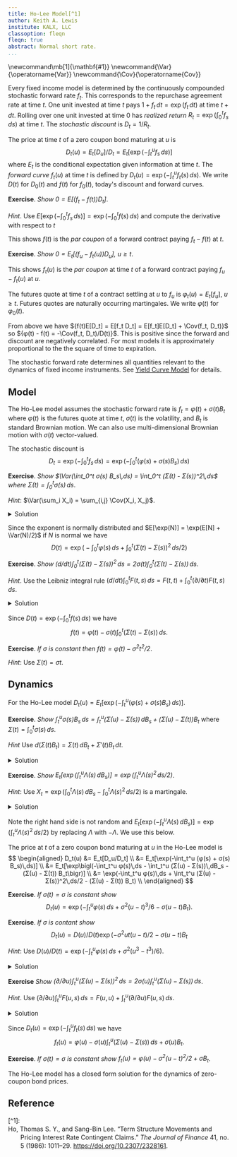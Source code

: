 ```yaml
---
title: Ho-Lee Model[^1]
author: Keith A. Lewis
institute: KALX, LLC
classoption: fleqn
fleqn: true
abstract: Normal short rate.
...
```


\newcommand\mb[1]{\mathbf{#1}}
\newcommand{\Var}{\operatorname{Var}}
\newcommand{\Cov}{\operatorname{Cov}}

Every fixed income model is determined by the continuously compounded
stochastic forward rate $f_t$. This corresponds to the repurchase
agreement rate at time $t$. One unit invested at time $t$ pays
$1 + f_t\,dt = \exp(f_t\,dt)$ at time $t + dt$. Rolling over one
unit invested at time 0 has _realized return_ $R_t = \exp(\int_0^t f_s\,ds)$
at time $t$. The _stochastic discount_ is $D_t = 1/R_t$.

The price at time $t$ of a zero coupon bond maturing at $u$ is 
$$
	D_t(u) = E_t[D_u]/D_t = E_t[\exp(-\int_t^u f_s\,ds)]
$$
where $E_t$ is the conditional expectation given information at time $t$.
The _forward curve_ $f_t(u)$ at time $t$ is defined by
${D_t(u) = \exp(-\int_t^u f_t(s)\,ds)}$.
We write $D(t)$ for $D_0(t)$ and $f(t)$ for $f_0(t)$, today's
discount and forward curves.

__Exercise__. _Show $0 = E[(f_t - f(t))D_t]$_.

_Hint_. Use $E[\exp(-\int_0^ t f_s\,ds)] = \exp(-\int_0^t f(s)\,ds)$
and compute the derivative with respect to $t$

This shows $f(t)$ is the _par coupon_ of a forward contract paying $f_t - f(t)$ at $t$.

__Exercise__. _Show $0 = E_t[(f_u - f_t(u))D_u]$, $u\ge t$_. 

This shows $f_t(u)$ is the _par coupon_ at time $t$ of a forward contract paying $f_u - f_t(u)$ at $u$.

The futures quote at time $t$ of a contract settling at $u$ to $f_u$ is
$φ_t(u) = E_t[f_u]$, $u\ge t$. Futures quotes are naturally occurring martingales.
We write $φ(t)$ for $φ_0(t)$.

From above we have ${f(t)E[D_t] = E[f_t D_t] = E[f_t]E[D_t] + \Cov(f_t, D_t)}$ so
${φ(t) - f(t) = -\Cov(f_t, D_t)/D(t)}$. This is positive since the forward and discount
are negatively correlated. For most models it is approximately proportional to the the square
of time to expiration.

The stochastic forward rate determines all quantities relevant to the dynamics
of fixed income instruments. See [Yield Curve Model](ycm.html) for details.

## Model

The Ho-Lee model assumes the stochastic forward rate is 
$f_t = φ(t) + σ(t) B_t$ where $φ(t)$ is the futures quote
at time $t$, $σ(t)$ is the volatility,
and $B_t$ is standard Brownian motion.
We can also use multi-dimensional Brownian motion with $σ(t)$
vector-valued.

The stochastic discount is 
$$
	D_t = \exp(-\int_0^t f_s\,ds) = \exp(-\int_0^t (φ(s) + σ(s) B_s)\,ds)
$$

__Exercise__. _Show $\Var(\int_0^t σ(s) B_s\,ds) = \int_0^t (Σ(t) - Σ(s))^2\,ds$
where ${Σ(t) = \int_0^t σ(s)\,ds}$_.

_Hint_: $\Var(\sum_i X_i) = \sum_{i,j} \Cov(X_i, X_j)$.

<details><summary>Solution</summary>
We have
$$
\begin{aligned}
\Var(\int_0^t σ(s) B_s\,ds) &= \int_0^t\int_0^t σ(u) σ(v) \Cov(B_u,B_v)\,du\,dv \\
&= \int_0^t\int_0^t σ(u) σ(v)\min(u,v)\,du\,dv \\
&= \int_0^t\int_0^v σ(u) σ(v) u\,du\,dv + \int_0^t\int_v^t σ(u) σ(v) v\,du\,dv \\
&= \int_0^t\int_u^t σ(u) σ(v) u\,dv\,du + \int_0^t\int_v^t σ(u) σ(v) v\,du\,dv \\
&= \int_0^t σ(u) (Σ(t) - Σ(u)) u \,du + \int_0^t (Σ(t) - Σ(v)) σ(v) v \,dv \\
&= 2 \int_0^t σ(u) (Σ(t) - Σ(u)) u \,du \\
\end{aligned}
$$

Integrate by parts with $U = u$ and $dV = 2 σ(u) (Σ(t) - Σ(u))\,du = -d(Σ(t) - Σ(u))^2$
so $dU = du$ and $V = -(Σ(t) - Σ(u))^2$.
Hence
$$
\begin{aligned}
2 \int_0^t σ(u) (Σ(t) - Σ(u)) u \,du 
	&= -u(Σ(t) - Σ(u))^2|_0^t - \int_0^2 -(Σ(t) - Σ(u))^2\,ds \\
	& = 0 + \int_0^t (Σ(t) - Σ(u))^2\,du \\
\end{aligned}
$$
</details>

Since the exponent is normally distributed and
$E[\exp(N)] = \exp(E[N] + \Var(N)/2)$ if $N$ is normal
we have
$$
	D(t) = \exp\bigl(-\int_0^t φ(s)\,ds + \int_0^t (Σ(t) - Σ(s))^2\,ds/2\bigr)
$$

__Exercise__. _Show $(d/dt) \int_0^t (Σ(t) - Σ(s))^2\,ds = 2σ(t) \int_0^t (Σ(t) - Σ(s))\,ds$_.

_Hint_. Use the Leibniz integral rule $(d/dt)\int_0^t F(t,s)\,ds
= F(t, t) + \int_0^t (\partial/\partial t) F(t, s)\,ds$.

<details><summary>Solution</summary>
Let $F(t,s) = (Σ(t) - Σ(s))^2$ so $(\partial/\partial t) F(t,s) = 2(Σ(t) - Σ(s)) σ(t)$
and
${(d/dt) \int_0^t (Σ(t) - Σ(s))^2\,ds = 0 + \int_0^t 2(Σ(t) - Σ(s)) σ(t)\,ds}$. 
</details>

Since $D(t) = \exp(-\int_0^t f(s)\,ds)$ we have
$$
	f(t) = φ(t) - σ(t) \int_0^t (Σ(t) - Σ(s))\,ds.
$$

__Exercise__. _If $σ$ is constant then ${f(t) = φ(t) -  σ^2 t^2/2}$_.

_Hint_: Use $Σ(t) = σt$.

## Dynamics

For the Ho-Lee model
${D_t(u) = E_t[\exp(-\int_t^u (φ(s) + σ(s) B_s)\,ds)]}$.

__Exercise__. _Show $\int_t^u σ(s) B_s\,ds = \int_t^u (Σ(u) - Σ(s))\,dB_s + (Σ(u) - Σ(t)) B_t$_
where ${Σ(t) = \int_0^t σ(s)\,ds}$.

_Hint_ Use $d(Σ(t) B_t) = Σ(t)\,dB_t + Σ'(t) B_t\,dt$.

<details>
<summary>Solution</summary>
We have 
$$
\begin{aligned}
\int_t^u σ(s) B_s\,ds &= -\int_t^u Σ(t)\,dB_s + Σ(u) B_u - Σ(t) B_t \\
&= -\int_t^u Σ(s)\,dB_s + Σ(u) B_u - Σ(u) B_t + Σ(u) B_t - B_t Σ(t) B_t \\
&= \int_t^u (Σ(u) - Σ(s))\,dB_s + (Σ(u) - Σ(t)) B_t \\
\end{aligned}
$$
</details>

__Exercise__. _Show $E_t[\exp(\int_t^u Λ(s)\,dB_s)] = \exp(\int_t^u Λ(s)^2\,ds/2)$_.

_Hint_: Use ${X_t = \exp(\int_0^t Λ(s)\,dB_s - \int_0^t Λ(s)^2\,ds/2)}$ is a martingale.

<details>
<summary>Solution</summary>
$1 = E_t[X_u/X_t] = E_t[\exp(\int_t^u Λ(s)\,dB_s - \int_t^u Λ(s)^2\,ds/2)]$
</details>

Note the right hand side is not random and
${E_t[\exp(-\int_t^u Λ(s)\,dB_s)] = \exp(\int_t^u Λ(s)^2\,ds/2)}$
by replacing $Λ$ with $-Λ$.  We use this below.

The price at $t$ of a zero coupon bond maturing at $u$ in the Ho-Lee model is
$$
\begin{aligned}
D_t(u) &= E_t[D_u/D_t] \\
	&= E_t[\exp(-\int_t^u (φ(s) + σ(s) B_s)\,ds)] \\
	&= E_t[\exp\bigl(-\int_t^u φ(s)\,ds - \int_t^u (Σ(u) - Σ(s))\,dB_s - (Σ(u) - Σ(t)) B_t\bigr)] \\
	&= \exp(-\int_t^u φ(s)\,ds + \int_t^u (Σ(u) - Σ(s))^2\,ds/2 - (Σ(u) - Σ(t)) B_t) \\
\end{aligned}
$$

__Exercise__. _If $σ(t) = σ$ is constant show_
$$
D_t(u) = \exp(-\int_t^u φ(s)\,ds + σ^2(u - t)^3/6 - σ(u - t) B_t).
$$

__Exercise__. _If $σ$ is contant show_
$$
D_t(u) = D(u)/D(t) \exp(-σ^2 ut(u - t)/2 - σ(u - t) B_t
$$

_Hint_: Use $D(u)/D(t) = \exp(-\int_t^u φ(s)\,ds + σ^2(u^3 - t^3)/6)$.

<details><summary>Solution</summary>
Whe have
$$
\begin{aligned}
	
\end{aligned}
$$
</details>

__Exercise__ _Show $(\partial/\partial u)\int_t^u (Σ(u) - Σ(s))^2\,ds = 2σ(u)\int_t^u (Σ(u) - Σ(s))\,ds$_. 

_Hint_. Use $(\partial/\partial u)\int_t^u F(u,s)\,ds = F(u, u) + \int_t^u (\partial/\partial u) F(u, s)\,ds$.

<details><summary>Solution</summary>
Let $F(u,s) = (Σ(u) - Σ(s))^2$ so $(\partial/\partial u) F(u,s) = 2(Σ(u) - Σ(s)) σ(u)$
and
${(d/du) \int_t^u (Σ(u) - Σ(s))^2\,ds = 0 + \int_t^u 2(Σ(u) - Σ(s)) σ(u)\,ds}$. 
</details>

Since $D_t(u) = \exp(-\int_t^u f_t(s)\,ds)$ we have
$$
	f_t(u) = φ(u) - σ(u)\int_t^u (Σ(u) - Σ(s))\,ds + σ(u) B_t.
$$

__Exercise__. _If $σ(t) = σ$ is constant show $f_t(u) = φ(u) - σ^2(u - t)^2/2 + σ B_t$_.

The Ho-Lee model has a closed form solution for the dynamics of zero-coupon bond prices.

<!--

## Forward Rate Agreements

The forward rate at time $t$ over $[u,v]$ with daycount basis $\delta$ is
$F_t^\delta(u, v) = (D_t(u)/D_t(v) - 1)/\delta(u,v)$
so
$$
	F_t^\delta(t, u) = \frac{1}{\delta(u,v)}\left(\frac{}{D_t(u)} - 1\right).
$$


### Options

A _caplet_ with strike $k$ and expiration $t$ pays ${\max\{f_t - k, 0\} = (f_t - k)^+}$
and a _floorlet_ pays ${(k - f_t)^+}$ at $t$.
The risk-neutral value of a floorlet is $p = E[(k - f_t)^+D_t]$.

__Exercise__ _Show $p = E[(k + σ^2 t^2/2 - f_t)^+]D(t)$_.

_Hint_. Recall $E[f(M) e^N] = E[f(M + \Cov(M, N))]E[e^N]$ if $M$ and $N$ are jointly normal.

<details><summary>Solution</summary>
We have $\Cov(f_t, \log D_t) = \Cov(σ B_t, -\int_0^t σ B_s\,ds)
= -σ^2 \int_0^t s\,ds = -σ^2 t^2/2$.
</details>

Note the floorlet value can be calculated using the [Bachelier model](bach.html).
If $F = f + sZ$ where $Z$ is standard normal then $E[(k - F)^+] = (k - F)\Phi(z) + sφ(z)$
where $z = (k - f)/s$, $\Phi$ is the standard normal cumulative distribution, and
$φ = \Phi'$ is the standard normal density function.

__Exercise__. _Find a closed form solution for the floorlet value $E[(k - f_t)^+ D_t]$_.


## Discount

We can fit the discount curve if we make the expected stochastic forward rate a function of time.
Suppose $f_t = φ(t) + σ B_t$ so $E[f_t] = φ(t)$.

__Exercise__. _Show $D(t) = \exp(-\int_0^t φ(s)\,ds + σ^2t^3/6)$_.

<details><summary>Solution</summary>
The discount is $D(t) = E[D_t] = E[\exp(-\int_0^t φ(s) + σ B_s\,ds)]$
The result follows from $E[-\int_0^t φ(s) + σ B_s\,ds] =  -\int_0^t φ(s)\,ds$
and $\Var(-\int_0^t φ(s) + σ B_s\,ds) = σ^2t^3/3$.
</details>

In this case $f(t) = φ(t) - σ^2 t^2/2$ so $φ(t)$ is determined by the discount curve
and $σ$.

__Exercise__. _Show $φ(t) = -(d/dt)\log D(t) + σ^2 t^2/2$_.

_Hint_: $D(t) = \exp(-\int_0^t f(s)\,ds)$.

The discount curve is determined using market instruments. These are usually cash deposits
for the short end, forward rate agreements out to 4 years, and swaps or bonds for
longer maturities. [Bootstrap](fi.html) is the preferred method for doing this.


In the Ho-Lee model the dynamics of zero coupon bond prices are
$$
	D_t(u) = \exp(-φ(u - t) - \frac{1}{6}σ^2(u - t)^3 - σ(u - t) B_t).
$$
In particular, the discount to time $t$ is $D(t) = D_0(t) = \exp(-rt + σ^2 t^3/6)$.

__Exercise__. _Show the forward curve is $f(t) = rt - σ^2 t^2/2$_.
<details>
<summary>Solution</summary>
</details>

_Hint_: $D(t) = \exp(-\int_0^t f(s)\,ds)$.

Define the _stochastic forward_ curve at time $t$, $f_t(u)$, by $D_t(u) = \exp(-\int_t^u f_t(s)\,ds)$.
Note $f_t(t) = f_t$ is the stochastic short rate.
For each $t$ there is a futures contract expiring at $t$ on $f_t$. 
The futures quote at $s$ is $φ_s(t) = E_s[f_t]$ since futures quotes are a martingale.

__Exercise__. _Show the stochastic forward curve is $f_t(u) = φ - σ^2 (u - t)^2/2 + σ B_t$_.

<details>
<summary>Solution</summary>
</details>
Note $f_t(t) = φ + σ B_t = f_t$.

__Exercise__. _Show $E[f_t] - f(t) = σ^2t^2/2$_.
<details>
<summary>Solution</summary>
</details>

The difference between the futures quote and forward rate is called _convexity_.

__Exercise__. _Derive the formula for $D_t(u)$ when $φ = φ(t)$ is a function of time_.
<details>
<summary>Solution</summary>
</details>

We can also allow $σ = σ(t)$ to be a function of time.
Let $f_t = φ(t) + σ(s) B_t$.
Since $d(\Sigma(t)B_t) = \Sigma'(t)B_t\,dt + \Sigma(t)\,dB_t$ and
taking $σ(s) = \Sigma'(s)$ we have
$$
\begin{aligned}
	E_t[D_u/D_t] &= E_t[\exp(-\int_t^u φ(s) + σ(s) B_s\,ds)] \\
	&= E_t[\exp(-\int_t^u φ(s)\,ds + d(\Sigma(s)B_s) - \Sigma(s)\,dB_s)] \\
	&= E_t[\exp(-\int_t^u φ(s)\,ds + \Sigma(u)B_u - \Sigma(t)B_t - \int_u^t \Sigma(s)\,dB_s)] \\
	&= E_t[\exp(-\int_t^u φ(s)\,ds + (\Sigma(u)B_u - \Sigma(u)B_t + \Sigma(u)B_t - \Sigma(t)B_t)
		 - \int_u^t \Sigma(s)\,dB_s)] \\
	&= E_t[\exp(-\int_t^u φ(s)\,ds + \Sigma(u)\int_t^u dB_s + (\Sigma(u) - \Sigma(t))B_t - \int_u^t \Sigma(s)\,dB_s)] \\
	&= E_t[\exp(-\int_t^u φ(s)\,ds + \int_t^u (\Sigma(u) - \Sigma(s))\,dB_s + (\Sigma(u) - \Sigma(t))B_t )] \\
	&= \exp(-\int_t^u φ(s)\,ds + \frac{1}{2}\int_t^u (\Sigma(u) - \Sigma(s))^2\,ds + (\Sigma(u) - \Sigma(t))B_t ) \\
\end{aligned}
$$

Since $\int_t^u f_t(s)\,ds = \int_t^u φ(s)\,ds + \frac{1}{2}\int_t^u (\Sigma(u) - \Sigma(s))^2\,ds
+ (\Sigma(u) - \Sigma(t))B_t$ we have 
$$
	f_t(u) = φ(u) + σ(u) \int_t^u (\Sigma(u) - \Sigma(s))\,ds + σ(u) B_t
$$
using $(d/dx) \int_a^x g(x,s)\,ds = g(x,x) + \int_a^x (\partial/\partial x)g(x,s)\,ds$.

__Exercise__. _If $σ(t) = σ$ is constant then 
$f_t(u) = φ(u) - σ^2 (u - t)^2/2 + σ B_t$_.

The futures quote on a contract paying $f_t$ at time $t$ is $φ_s(t) = E_s[f_t]$
since futures are martingales.

A _forward contract_ is specified by an interval $[t,u]$, a forward rate $f$, and
a day count basis $\delta$. It has cash flows $-1$ at $t$ and $1 + f\delta(t,u)$ at $u$
where the day count fraction $\delta(t,u)$ is approximately equal to the time
in years from $t$ to $u$.

__Exercise__. _The price of the forward contract is zero at time $s \le t$ if and only
if_ 
$$
	f = (D_s(t)/D_s(u) - 1)/\delta(t,u)
$$

_Hint_: $0 = E_s[-D_t + (1 + f\delta)D_u]$.

We call $F_s^\delta(t,u) = (D_s(t)/D_s(u) - 1)/\delta(t,u)$
the _par forward_ at time $s$ over $[t,u]$ for day count basis $\delta$.

__Exercise__ _Show $E_s[F_t(t,u))\delta(t,u)D_u]] = E_s[D_t - D_u]$_.

A _forward contract paying in arrears_ is also specified by an interval
$[t,u]$, a forward rate $f$, and a day count basis $\delta$.
It has a single cash flow $(f - F_t^\delta(t,u))\delta(t,u)$ at $u$.
Note $F_t(t,u)$ is the forward rate at $t$ over the interval $[t, u]$.
The _effective date_ of the contract is $t$ and the _termination date_ is $u$.

__Exercise__. _Show $E_s[-D_t + (1 + f\delta)D_u] = E_s[(f - F_t(t,u))\delta(t,u)D_u]$_.

_Hint_: Use the previous exercise.

Both contracts have the same risk-neutral value, but they have very
different risk profiles. 

A forward contract involves the exchange of a
notional amount at the beginning and end of the contract. 
We have been using unit notional, but real-world contracts specify a notional
$N$ with cash flows $-N$ at $t$ and $N(1 + f\delta(t,u))$ at $u$. If
one counterparty defaults during the interval $[t,u]$ then the other
counterparty will not get paid what they expect.  If the absolute value
of $N$ is large both counterparties have to pay attention to this contingency.
_Collateral accounts_ are used to mitigate this risk. These are
similar to margin accounts used by exchanges.

Forward contracts paying in arrears are less risky.
The cash flow $N(f - F_t(t,u))\delta(t,u)$ at $u$
involves the difference of similar amounts.

A _caplet_ with strike $k$ is a call option on a forward rate.
It has cash flow $\max\{F_t^\delta(t,u) - k, 0\}$ at time $u$.
A _floolet_ is a put option on a forward rate.
It has cash flow $\max\{k - F_t^\delta(t,u), 0\}$ at time $u$.

__Exercise__. _Find a closed form solution for the value of a caplet and floorlet in the Ho-Lee model_.

_Hint_: $F - k = fe^{sZ - s^2/2} - h$ for some constants $f, s, h$ where $Z$ is standard normal.
The value of a caplet involves the Black put formula and the value of a floorlet involes
the Black call formula.

## Remarks

An objection to the Ho-Lee model is that it allows
[negative interest rates](https://www.investopedia.com/articles/investing/070915/how-negative-interest-rates-work.asp).
This is unusual, but not a violation of arbitrage and has occurred in the real world.

The parameterization $f_t = φ(1 + σ B_t)$ is closer to a lognormal model since $1 + x\approx e^x$
for small $x$. When using this replace $σ$ by $φσ$ in the equations above.

A multi-factor model can be specified using multi-dimensional independent Brownian motions and vector-valued volatility.

__Exercise__. _Show $\Cov(σ(t)\cdot B_t, σ(u)\cdot B_u) = σ(t)\cdotσ(u)\min\{t,u\}$_.

_Hint_: $\Cov(B_t, B_u) = \min\{t,u\}I$ where $I$ is the identity matrix.

A common choice for the 2-dimensional case is $σ(t) =
σ(\cos\alpha t, \sin\alpha t)$ for some constants $σ$ and $\alpha$.

__Exercise__. _Show $σ(t)\cdotσ(u) = σ^2\cos(\alpha(t - u))$_.

-->

## Reference

<div class="csl-bib-body" style="line-height: 1.35; margin-left: 2em; text-indent:-2em;">
[^1]:  <div class="csl-entry">Ho, Thomas S. Y., and Sang-Bin Lee. “Term Structure Movements and Pricing Interest Rate Contingent Claims.” <i>The Journal of Finance</i> 41, no. 5 (1986): 1011–29. <a href="https://doi.org/10.2307/2328161">https://doi.org/10.2307/2328161</a>.</div>
  <span class="Z3988" title="url_ver=Z39.88-2004&amp;ctx_ver=Z39.88-2004&amp;rfr_id=info%3Asid%2Fzotero.org%3A2&amp;rft_id=info%3Adoi%2F10.2307%2F2328161&amp;rft_val_fmt=info%3Aofi%2Ffmt%3Akev%3Amtx%3Ajournal&amp;rft.genre=article&amp;rft.atitle=Term%20Structure%20Movements%20and%20Pricing%20Interest%20Rate%20Contingent%20Claims&amp;rft.jtitle=The%20Journal%20of%20Finance&amp;rft.volume=41&amp;rft.issue=5&amp;rft.aufirst=Thomas%20S.%20Y.&amp;rft.aulast=Ho&amp;rft.au=Thomas%20S.%20Y.%20Ho&amp;rft.au=Sang-Bin%20Lee&amp;rft.date=1986&amp;rft.pages=1011-1029&amp;rft.spage=1011&amp;rft.epage=1029&amp;rft.issn=0022-1082"></span>
</div>
